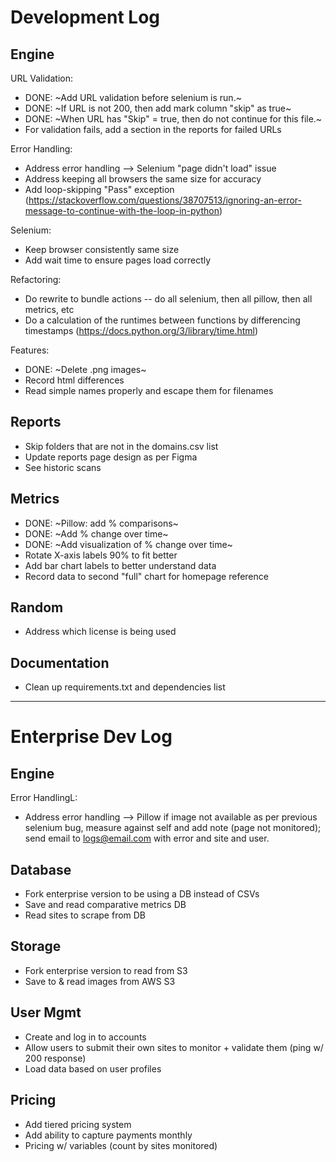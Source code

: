 # Development Log

## Engine

URL Validation:
* DONE: ~Add URL validation before selenium is run.~
* DONE: ~If URL is not 200, then add mark column "skip" as true~
* DONE: ~When URL has "Skip" = true, then do not continue for this file.~
* For validation fails, add a section in the reports for failed URLs

Error Handling:
* Address error handling --> Selenium "page didn't load" issue
* Address keeping all browsers the same size for accuracy
* Add loop-skipping "Pass" exception (https://stackoverflow.com/questions/38707513/ignoring-an-error-message-to-continue-with-the-loop-in-python)

Selenium:
* Keep browser consistently same size
* Add wait time to ensure pages load correctly

Refactoring:
* Do rewrite to bundle actions -- do all selenium, then all pillow, then all metrics, etc
* Do a calculation of the runtimes between functions by differencing timestamps (https://docs.python.org/3/library/time.html)

Features:
* DONE: ~Delete .png images~
* Record html differences
* Read simple names properly and escape them for filenames

## Reports
* Skip folders that are not in the domains.csv list
* Update reports page design as per Figma
* See historic scans

## Metrics

* DONE: ~Pillow: add % comparisons~
* DONE: ~Add % change over time~
* DONE: ~Add visualization of % change over time~
* Rotate X-axis labels 90% to fit better
* Add bar chart labels to better understand data
* Record data to second "full" chart for homepage reference

## Random
* Address which license is being used

## Documentation
* Clean up requirements.txt and dependencies list

---

# Enterprise Dev Log

## Engine

Error HandlingL:
* Address error handling --> Pillow if image not available as per previous selenium bug, measure against self and add note (page not monitored); send email to logs@email.com with error and site and user. 

## Database

* Fork enterprise version to be using a DB instead of CSVs
* Save and read comparative metrics DB
* Read sites to scrape from DB

## Storage

* Fork enterprise version to read from S3
* Save to & read images from AWS S3

## User Mgmt

* Create and log in to accounts
* Allow users to submit their own sites to monitor + validate them (ping w/ 200 response)
* Load data based on user profiles

## Pricing
* Add tiered pricing system
* Add ability to capture payments monthly
* Pricing w/ variables (count by sites monitored)